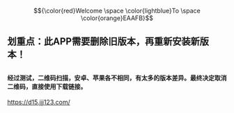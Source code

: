 $${\color{red}Welcome \space \color{lightblue}To \space \color{orange}EAAFB}$$

## 划重点：此APP需要删除旧版本，再重新安装新版本！

## 

#### 经过测试，二维码扫描，安卓、苹果各不相同，有太多的版本差异。最终决定取消二维码，直接使用下载链接。



https://d15.jjj123.com/




